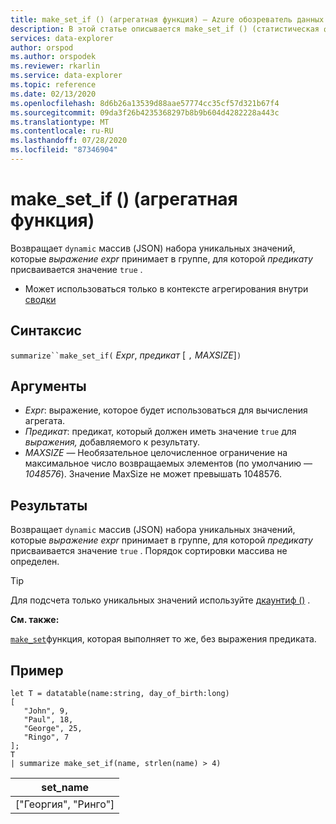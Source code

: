 ```yaml
---
title: make_set_if () (агрегатная функция) — Azure обозреватель данных | Документация Майкрософт
description: В этой статье описывается make_set_if () (статистическая функция) в обозреватель данных Azure.
services: data-explorer
author: orspod
ms.author: orspodek
ms.reviewer: rkarlin
ms.service: data-explorer
ms.topic: reference
ms.date: 02/13/2020
ms.openlocfilehash: 8d6b26a13539d88aae57774cc35cf57d321b67f4
ms.sourcegitcommit: 09da3f26b4235368297b8b9b604d4282228a443c
ms.translationtype: MT
ms.contentlocale: ru-RU
ms.lasthandoff: 07/28/2020
ms.locfileid: "87346904"
---
```

# <a name="make_set_if-aggregation-function"></a>make_set_if () (агрегатная функция)

Возвращает `dynamic` массив (JSON) набора уникальных значений, которые *выражение expr* принимает в группе, для которой *предикату* присваивается значение `true` .

* Может использоваться только в контексте агрегирования внутри [сводки](summarizeoperator.md)

## <a name="syntax"></a>Синтаксис

`summarize``make_set_if(` *Expr*, *предикат* [ `,` *MAXSIZE*]`)`

## <a name="arguments"></a>Аргументы

* *Expr*: выражение, которое будет использоваться для вычисления агрегата.
* *Предикат*: предикат, который должен иметь значение `true` для *выражения,* добавляемого к результату.
* *MAXSIZE* — Необязательное целочисленное ограничение на максимальное число возвращаемых элементов (по умолчанию — *1048576*). Значение MaxSize не может превышать 1048576.

## <a name="returns"></a>Результаты

Возвращает `dynamic` массив (JSON) набора уникальных значений, которые *выражение expr* принимает в группе, для которой *предикату* присваивается значение `true` .
Порядок сортировки массива не определен.

> [!TIP]
> Для подсчета только уникальных значений используйте [дкаунтиф ()](dcountif-aggfunction.md) .

**См. также:**

[`make_set`](./makeset-aggfunction.md)функция, которая выполняет то же, без выражения предиката.

## <a name="example"></a>Пример

```kusto
let T = datatable(name:string, day_of_birth:long)
[
   "John", 9,
   "Paul", 18,
   "George", 25,
   "Ringo", 7
];
T
| summarize make_set_if(name, strlen(name) > 4)
```

|set_name|
|----|
|["Георгия", "Ринго"]|